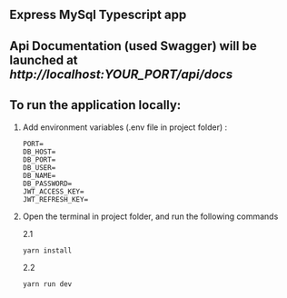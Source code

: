 <h2>Express MySql Typescript app</h2>

<h2>
    Api Documentation (used Swagger) will be launched at <em>http://localhost:YOUR_PORT/api/docs</em>
</h2>

<h2>To run the application locally:</h2>

<ol>
   <li>
      Add environment variables (.env file in project folder) :
   </li>

    PORT=
    DB_HOST=
    DB_PORT=
    DB_USER=
    DB_NAME=
    DB_PASSWORD=
    JWT_ACCESS_KEY=
    JWT_REFRESH_KEY=


   <li>
        Open the terminal in project folder, and run the following commands
   </li>

2.1

    yarn install

2.2

    yarn run dev

</ol>


